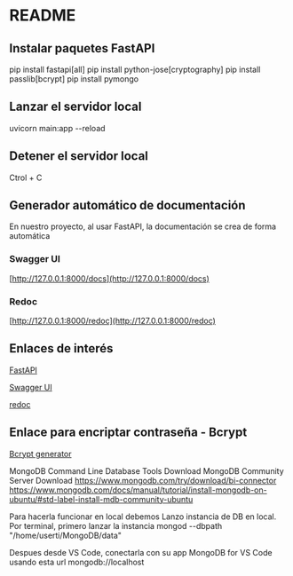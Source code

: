 # README

## Instalar paquetes FastAPI

pip install fastapi[all]
pip install python-jose[cryptography]
pip install passlib[bcrypt]
pip install pymongo

## Lanzar el servidor local

uvicorn main:app --reload

## Detener el servidor local

Ctrol + C

## Generador automático de documentación

En nuestro proyecto, al usar FastAPI, la documentación se crea de forma automática

### Swagger UI

[http://127.0.0.1:8000/docs](http://127.0.0.1:8000/docs)

### Redoc

[http://127.0.0.1:8000/redoc](http://127.0.0.1:8000/redoc)

## Enlaces de interés

[FastAPI](https://fastapi.tiangolo.com/)

[Swagger UI](https://swagger.io/tools/swagger-ui/)

[redoc](https://dev.to/williamdelaespriella/redoc-documentacion-agil-libre-de-dependencias-1jhk)

## Enlace para encriptar contraseña - Bcrypt

[Bcrypt generator](https://bcrypt-generator.com/https://bcrypt-generator.com/)


MongoDB Command Line Database Tools Download
MongoDB Community Server Download
https://www.mongodb.com/try/download/bi-connector
https://www.mongodb.com/docs/manual/tutorial/install-mongodb-on-ubuntu/#std-label-install-mdb-community-ubuntu

Para hacerla funcionar en local debemos
Lanzo instancia de DB en local.
Por terminal, primero lanzar la instancia
mongod --dbpath "/home/userti/MongoDB/data"

Despues desde VS Code, conectarla con su app
MongoDB for VS Code
usando esta url
mongodb://localhost
